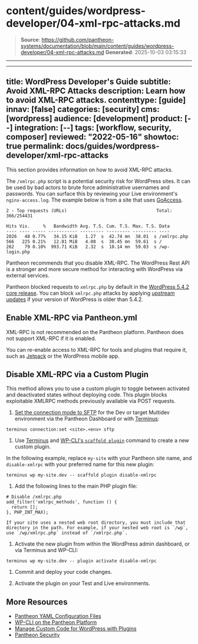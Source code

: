 # content/guides/wordpress-developer/04-xml-rpc-attacks.md

> **Source**: https://github.com/pantheon-systems/documentation/blob/main/content/guides/wordpress-developer/04-xml-rpc-attacks.md
> **Generated**: 2025-10-03 03:15:33

---

---
title: WordPress Developer's Guide
subtitle: Avoid XML-RPC Attacks
description: Learn how to avoid XML-RPC attacks.
contenttype: [guide]
innav: [false]
categories: [security]
cms: [wordpress]
audience: [development]
product: [--]
integration: [--]
tags: [workflow, security, composer]
reviewed: "2022-05-16"
showtoc: true
permalink: docs/guides/wordpress-developer/xml-rpc-attacks
---

This section provides information on how to avoid XML-RPC attacks.

The `/xmlrpc.php` script is a potential security risk for WordPress sites. It can be used by bad actors to brute force administrative usernames and passwords. You can surface this by reviewing your Live environment's `nginx-access.log`. The example below is from a site that uses [GoAccess](/guides/logs-pantheon/nginx-access-logs).

```none
2 - Top requests (URLs)                                  Total: 366/254431

Hits Vis.     %   Bandwidth Avg. T.S. Cum. T.S. Max. T.S. Data
---- ---- ----- ----------- --------- --------- --------- ----
2026   48 0.77%   34.15 KiB   1.27  s  42.74 mn  38.01  s /xmlrpc.php
566   225 0.21%   12.81 MiB   4.08  s  38.45 mn  59.61  s /
262    79 0.10%  993.71 KiB   2.32  s  10.14 mn  59.03  s /wp-login.php
```

Pantheon recommends that you disable XML-RPC. The WordPress Rest API is a stronger and more secure method for interacting with WordPress via external services.

Pantheon blocked requests to `xmlrpc.php` by default in the [WordPress 5.4.2 core release](/changelog/2020/07#wordpress-542). You can block `xmlrpc.php` attacks by applying [upstream updates](/core-updates) if your version of WordPress is older than 5.4.2.

## Enable XML-RPC via Pantheon.yml

<Alert title="Note"  type="info" >

XML-RPC is not recommended on the Pantheon platform. Pantheon does not support XML-RPC if it is enabled.

</Alert>

You can re-enable access to XML-RPC for tools and plugins that require it, such as [Jetpack](https://jetpack.com/) or the WordPress mobile app.

<Partial file="jetpack-enable-xmlrpc.md" />

## Disable XML-RPC via a Custom Plugin

This method allows you to use a custom plugin to toggle between activated and deactivated states without deploying code. This plugin blocks exploitable XMLRPC methods previously available via POST requests.

1. [Set the connection mode to SFTP](/guides/sftp) for the Dev or target Multidev environment via the Pantheon Dashboard or with [Terminus](/terminus):

  ```bash{promptUser: user}
  terminus connection:set <site>.<env> sftp
  ```

1. Use [Terminus](/terminus) and [WP-CLI's `scaffold plugin`](https://developer.wordpress.org/cli/commands/scaffold/plugin/) command to create  a new custom plugin.

  In the following example, replace `my-site` with your Pantheon site name, and `disable-xmlrpc` with your preferred name for this new plugin:

  ```bash{promptUser: user}
  terminus wp my-site.dev -- scaffold plugin disable-xmlrpc
  ```

1. Add the following lines to the main PHP plugin file:

  ```php:title=wp-content/plugins/disable-xmlrpc/disable-xmlrpc.php
  # Disable /xmlrpc.php
  add_filter('xmlrpc_methods', function () {
    return [];
  }, PHP_INT_MAX);
  ```

	If your site uses a nested web root directory, you must include that directory in the path. For example, if your nested web root is `/wp`, use `/wp/xmlrpc.php` instead of `/xmlrpc.php`.

1. Activate the new plugin from within the WordPress admin dashboard, or via Terminus and WP-CLI:

  ```bash{promptUser: user}
  terminus wp my-site.dev -- plugin activate disable-xmlrpc
  ```

1. Commit and deploy your code changes.

1. Activate the plugin on your Test and Live environments.

## More Resources

- [Pantheon YAML Configuration Files](/pantheon-yml)
- [WP-CLI on the Pantheon Platform](/guides/wp-cli)
- [Manage Custom Code for WordPress with Plugins](/guides/wordpress-configurations/wordpress-custom-code)
- [Pantheon Security](/guides/security)